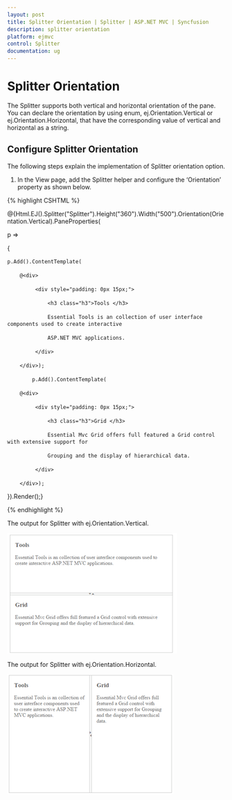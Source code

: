 ```yaml
---
layout: post
title: Splitter Orientation | Splitter | ASP.NET MVC | Syncfusion
description: splitter orientation
platform: ejmvc
control: Splitter
documentation: ug
---
```


# Splitter Orientation

The Splitter supports both vertical and horizontal orientation of the pane. You can declare the orientation by using enum, ej.Orientation.Vertical or ej.Orientation.Horizontal, that have the corresponding value of vertical and horizontal as a string.

## Configure Splitter Orientation

 The following steps explain the implementation of Splitter orientation option.

1. In the View page, add the Splitter helper and configure the ‘Orientation’ property as shown below.


{% highlight CSHTML %}


@{Html.EJ().Splitter("Splitter").Height("360").Width("500").Orientation(Orientation.Vertical).PaneProperties(

p =>

{

	p.Add().ContentTemplate(

		@<div>

			 <div style="padding: 0px 15px;">

				 <h3 class="h3">Tools </h3>

				 Essential Tools is an collection of user interface components used to create interactive

				 ASP.NET MVC applications.

			 </div>

		</div>);

			p.Add().ContentTemplate(

		@<div>

			 <div style="padding: 0px 15px;">

				 <h3 class="h3">Grid </h3>

				 Essential Mvc Grid offers full featured a Grid control with extensive support for

				 Grouping and the display of hierarchical data.

			 </div>

		</div>);

}).Render();}

{% endhighlight %}

The output for Splitter with ej.Orientation.Vertical.

![](Splitter-Orientation_images/Splitter-Orientation_img1.png)



The output for Splitter with ej.Orientation.Horizontal.



![](Splitter-Orientation_images/Splitter-Orientation_img2.png)



